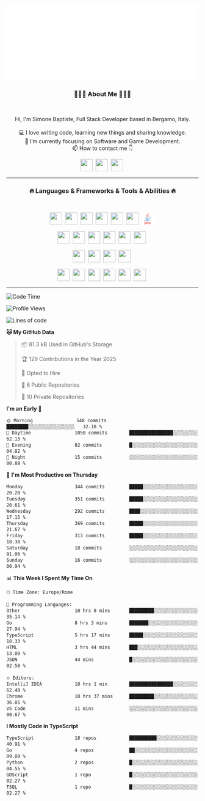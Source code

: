 ![Typing SVG](https://github.com/Silimim/Silimim/blob/main/assets/silimim_small.gif)

###
<h3 align="center">👨🏽‍💻 About Me 👨🏽‍💻</h3><br>
<p align="center">
  Hi, I'm Simone Baptiste, Full Stack Developer based in Bergamo, Italy.
  <br>
  <br>
  💻 I love writing code, learning new things and sharing knowledge.
  <br>
  🎯 I’m currently focusing on Software and Game Development. 
  <br>
  📫 How to contact me 👇
</p>
<p align="center">
<a href="https://www.linkedin.com/in/simone-baptiste-5b5668199/"><img height="32" width="32" src="https://cdn.simpleicons.org/linkedin" /></a>&nbsp;
<a href="https://www.instagram.com/simone_baptiste/"><img height="32" width="32" src="https://cdn.simpleicons.org/instagram" /></a>&nbsp;
<a href="mailto:baptistesimone19@gmail.com"><img height="32" width="32" src="https://cdn.simpleicons.org/gmail" /></a>&nbsp;
</p>
<hr>
<h3 align="center">🔥 Languages & Frameworks & Tools & Abilities 🔥</h3><br>
<p align="center">
<img height="32" width="32" src="https://cdn.simpleicons.org/javascript" />&nbsp;
<img height="32" width="32" src="https://cdn.simpleicons.org/typescript" />&nbsp;
<img height="32" width="32" src="https://cdn.simpleicons.org/html5" />&nbsp;
<img height="32" width="32" src="https://cdn.simpleicons.org/css3" />&nbsp;
<img height="32" width="32" src="https://cdn.simpleicons.org/dart" />&nbsp;
<img height="32" width="32" src="https://cdn.simpleicons.org/python" />&nbsp;
<img height="32" width="32" src="https://github.com/Silimim/Silimim/blob/main/assets/java.svg" />&nbsp;
</p>
<p align="center">
<img height="32" width="32" src="https://cdn.simpleicons.org/angular/c3002f" />&nbsp;
<img height="32" width="32" src="https://cdn.simpleicons.org/react" />&nbsp;
<img height="32" width="32" src="https://cdn.simpleicons.org/flutter" />&nbsp;
<img height="32" width="32" src="https://cdn.simpleicons.org/springboot" />&nbsp;
<img height="32" width="32" src="https://cdn.simpleicons.org/unity" />&nbsp;
<img height="32" width="32" src="https://cdn.simpleicons.org/godotengine" />&nbsp;
</p>
<p align="center">
<img height="32" width="32" src="https://cdn.simpleicons.org/mysql" />&nbsp;
<img height="32" width="32" src="https://cdn.simpleicons.org/sqlite" />&nbsp;
<img height="32" width="32" src="https://cdn.simpleicons.org/mongodb" />&nbsp;
<img height="32" width="32" src="https://cdn.simpleicons.org/docker" />&nbsp;
</p>
<p align="center">
<img height="32" width="32" src="https://cdn.simpleicons.org/git" />&nbsp;
<img height="32" width="32" src="https://cdn.simpleicons.org/github" />&nbsp;
<img height="32" width="32" src="https://cdn.simpleicons.org/intellijidea" />&nbsp;
<img height="32" width="32" src="https://cdn.simpleicons.org/visualstudiocode" />&nbsp;
<img height="32" width="32" src="https://cdn.simpleicons.org/adobephotoshop" />&nbsp;
<img height="32" width="32" src="https://cdn.simpleicons.org/adobeillustrator" />&nbsp;
</p>
<hr>

<!--START_SECTION:waka-->
![Code Time](http://img.shields.io/badge/Code%20Time-1%2C188%20hrs%2040%20mins-blue)

![Profile Views](http://img.shields.io/badge/Profile%20Views-0-blue)

![Lines of code](https://img.shields.io/badge/From%20Hello%20World%20I%27ve%20Written-13.4%20million%20lines%20of%20code-blue)

**🐱 My GitHub Data** 

> 📦 81.3 kB Used in GitHub's Storage 
 > 
> 🏆 129 Contributions in the Year 2025
 > 
> 💼 Opted to Hire
 > 
> 📜 6 Public Repositories 
 > 
> 🔑 10 Private Repositories 
 > 
**I'm an Early 🐤** 

```text
🌞 Morning                548 commits         ████████░░░░░░░░░░░░░░░░░   32.18 % 
🌆 Daytime                1058 commits        ████████████████░░░░░░░░░   62.13 % 
🌃 Evening                82 commits          █░░░░░░░░░░░░░░░░░░░░░░░░   04.82 % 
🌙 Night                  15 commits          ░░░░░░░░░░░░░░░░░░░░░░░░░   00.88 % 
```
📅 **I'm Most Productive on Thursday** 

```text
Monday                   344 commits         █████░░░░░░░░░░░░░░░░░░░░   20.20 % 
Tuesday                  351 commits         █████░░░░░░░░░░░░░░░░░░░░   20.61 % 
Wednesday                292 commits         ████░░░░░░░░░░░░░░░░░░░░░   17.15 % 
Thursday                 369 commits         █████░░░░░░░░░░░░░░░░░░░░   21.67 % 
Friday                   313 commits         █████░░░░░░░░░░░░░░░░░░░░   18.38 % 
Saturday                 18 commits          ░░░░░░░░░░░░░░░░░░░░░░░░░   01.06 % 
Sunday                   16 commits          ░░░░░░░░░░░░░░░░░░░░░░░░░   00.94 % 
```


📊 **This Week I Spent My Time On** 

```text
🕑︎ Time Zone: Europe/Rome

💬 Programming Languages: 
Other                    10 hrs 8 mins       █████████░░░░░░░░░░░░░░░░   35.14 % 
Go                       8 hrs 3 mins        ███████░░░░░░░░░░░░░░░░░░   27.94 % 
TypeScript               5 hrs 17 mins       █████░░░░░░░░░░░░░░░░░░░░   18.33 % 
HTML                     3 hrs 44 mins       ███░░░░░░░░░░░░░░░░░░░░░░   13.00 % 
JSON                     44 mins             █░░░░░░░░░░░░░░░░░░░░░░░░   02.58 % 

🔥 Editors: 
IntelliJ IDEA            18 hrs 1 min        ████████████████░░░░░░░░░   62.48 % 
Chrome                   10 hrs 37 mins      █████████░░░░░░░░░░░░░░░░   36.85 % 
VS Code                  11 mins             ░░░░░░░░░░░░░░░░░░░░░░░░░   00.67 % 
```

**I Mostly Code in TypeScript** 

```text
TypeScript               18 repos            ██████████░░░░░░░░░░░░░░░   40.91 % 
Go                       4 repos             ██░░░░░░░░░░░░░░░░░░░░░░░   09.09 % 
Python                   2 repos             █░░░░░░░░░░░░░░░░░░░░░░░░   04.55 % 
GDScript                 1 repo              █░░░░░░░░░░░░░░░░░░░░░░░░   02.27 % 
TSQL                     1 repo              █░░░░░░░░░░░░░░░░░░░░░░░░   02.27 % 
```




<!--END_SECTION:waka-->
